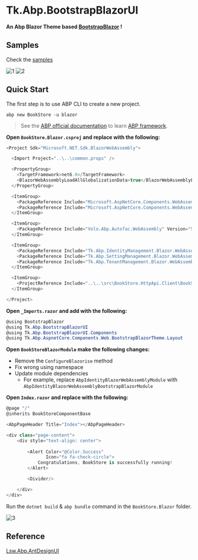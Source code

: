 # Tk.Abp.BootstrapBlazorUI

**An Abp Blazor Theme based [BootstrapBlazor](https://www.blazor.zone/) !**

## Samples

Check the [samples](/samples/BookStore/)

![1](img/1.png)
![2](img/2.png)

## Quick Start

The first step is to use ABP CLI to create a new project.

`abp new BookStore -u blazor`

> See the [ABP official documentation](https://docs.abp.io) to learn [ABP framework](https://github.com/abpframework/abp).

**Open `BookStore.Blazor.csproj` and replace with the following:**

```csharp
<Project Sdk="Microsoft.NET.Sdk.BlazorWebAssembly">

  <Import Project="..\..\common.props" />

  <PropertyGroup>
    <TargetFramework>net6.0</TargetFramework>
    <BlazorWebAssemblyLoadAllGlobalizationData>true</BlazorWebAssemblyLoadAllGlobalizationData>
  </PropertyGroup>

  <ItemGroup>
    <PackageReference Include="Microsoft.AspNetCore.Components.WebAssembly" Version="6.0.0" />
    <PackageReference Include="Microsoft.AspNetCore.Components.WebAssembly.DevServer" Version="6.0.0" />
  </ItemGroup>

  <ItemGroup>
    <PackageReference Include="Volo.Abp.Autofac.WebAssembly" Version="5.1.4" />
  </ItemGroup>

  <ItemGroup>
    <PackageReference Include="Tk.Abp.IdentityManagement.Blazor.WebAssembly.BootstrapBlazorUI" Version="0.1.0" />
    <PackageReference Include="Tk.Abp.SettingManagement.Blazor.WebAssembly.BootstrapBlazorUI" Version="0.1.0" />
    <PackageReference Include="Tk.Abp.TenantManagement.Blazor.WebAssembly.BootstrapBlazorUI" Version="0.1.0" />
  </ItemGroup>

  <ItemGroup>
    <ProjectReference Include="..\..\src\BookStore.HttpApi.Client\BookStore.HttpApi.Client.csproj" />
  </ItemGroup>

</Project>

```

**Open `_Imports.razor` and add with the following:**

```csharp
@using BootstrapBlazor
@using Tk.Abp.BootstrapBlazorUI
@using Tk.Abp.BootstrapBlazorUI.Components
@using Tk.Abp.AspnetCore.Components.Web.BootstrapBlazorTheme.Layout
```

**Open `BookStoreBlazorModule` make the following changes:**

* Remove the `ConfigureBlazorise` method
* Fix wrong using namespace
* Update module dependencies
    * For example, replace `AbpIdentityBlazorWebAssemblyModule` with `AbpIdentityBlazorWebAssemblyBootstrapBlazorModule`

**Open `Index.razor` and replace with the following:**

```csharp
@page "/"
@inherits BookStoreComponentBase

<AbpPageHeader Title="Index"></AbpPageHeader>

<div class="page-content">
    <div style="text-align: center">
        
        <Alert Color="@Color.Success"
               Icon="fa fa-check-circle">
            Congratulations, BookStore is successfully running!
        </Alert>

        <Divider/>

    </div>
</div>

```

Run the `dotnet build` & `abp bundle` command in the `BookStore.Blazor` folder.

![3](img/3.png)

## Reference

[Lsw.Abp.AntDesignUI](https://github.com/realLiangshiwei/Lsw.Abp.AntDesignUI)
